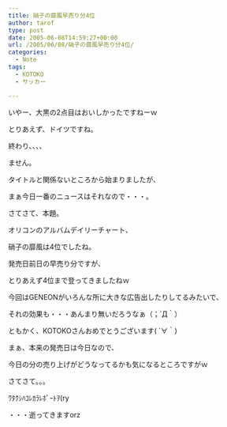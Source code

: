 ```yaml
---
title: 硝子の靡風早売り分4位
author: tarof
type: post
date: 2005-06-08T14:59:27+00:00
url: /2005/06/08/硝子の靡風早売り分4位/
categories:
  - Note
tags:
  - KOTOKO
  - サッカー

---
```

いやー、大黒の2点目はおいしかったですねーｗ
  
とりあえず、ドイツですね。

終わり、、、、

ません。
  
タイトルと関係ないところから始まりましたが、
  
まぁ今日一番のニュースはそれなので・・・。

さてさて、本題。
  
オリコンのアルバムデイリーチャート、
  
硝子の靡風は4位でしたね。

発売日前日の早売り分ですが、
  
とりあえず4位まで登ってきましたねｗ

今回はGENEONがいろんな所に大きな広告出したりしてるみたいで、
  
それの効果も・・・あんまり無いだろうなぁ（；´Д｀）

ともかく、KOTOKOさんおめでとうございます( ´∀｀)

まぁ、本来の発売日は今日なので、
  
今日の分の売り上げがどうなってるかも気になるところですがｗ

さてさて。。。
  
ﾜﾀｸｼﾊｺﾚｶﾗﾚﾎﾟｰﾄｦ(ry
  
・・・逝ってきますorz